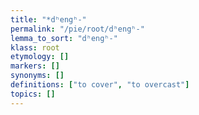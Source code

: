 ```yaml
---
title: "*dʰengʰ-"
permalink: "/pie/root/dʰengʰ-"
lemma_to_sort: "dʰengʰ-"
klass: root
etymology: []
markers: []
synonyms: []
definitions: ["to cover", "to overcast"]
topics: []
---
```

